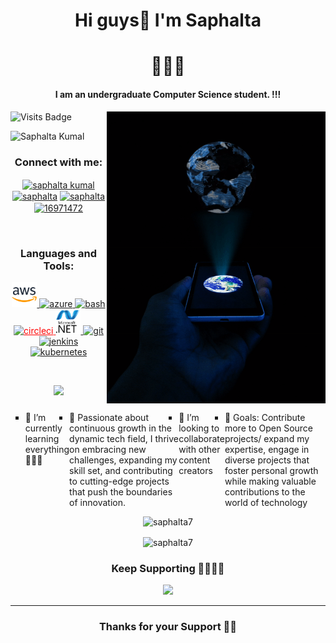 <h1 align="center">Hi guys👋 I'm Saphalta </h1>
<h1 align='center'>👩🏽‍💻</h1>

<h4 align="center">I am an undergraduate Computer Science student. !!!</h3>
<div class='flex-box'>
<img src="https://github.com/Saphalta7/Saphalta7/blob/main/ezgif.com-gif-maker.gif?raw=true" width='350' style='display: flex; flex:50%; float: right; flex-wrap: wrap; justify-content: space-between; width=100%, min-width:15%; margin:0;' align='right' >

   <ul style="display: flex; float: right; list-style-type: square;">
      <br>
<li>🔭 I’m currently learning everything 🧑🏻‍💻</li>
<li>🌱 Passionate about continuous growth in the dynamic tech field, I thrive on embracing new challenges, expanding my skill set, and contributing to cutting-edge projects that push the boundaries of innovation.</li>
<li>👯 I’m looking to collaborate with other content creators</li>
<li>🥅 Goals: Contribute more to Open Source projects/  expand my expertise, engage in diverse projects that foster personal growth while making valuable contributions to the world of technology</li>
</ul>   
</div>

![Visits Badge](https://badges.pufler.dev/visits/Saphalta7/Saphalta7)
<p align="left"> <img src="https://komarev.com/ghpvc/?username=Saphalta7&label=Profile%20views&color=09518B&style=round" alt="Saphalta Kumal" width='120'/> </p>


<h3 align="center">Connect with me:</h3>
<p align="center">
<a href="https://www.linkedin.com/in/saphalta-kumal-5496321a2/" target="blank"><img align="center" src="https://raw.githubusercontent.com/rahuldkjain/github-profile-readme-generator/master/src/images/icons/Social/linked-in-alt.svg" alt="saphalta kumal" height="30" width="40" /></a>
<a href="https://www.instagram.com/saphalta/" target="blank"><img align="center" src="https://raw.githubusercontent.com/rahuldkjain/github-profile-readme-generator/master/src/images/icons/Social/instagram.svg" alt="saphalta" height="30" width="40" /></a>
<a href="https://www.hackerrank.com/sbrai91" target="blank"><img align="center" src="https://raw.githubusercontent.com/rahuldkjain/github-profile-readme-generator/master/src/images/icons/Social/hackerrank.svg" alt="saphalta" height="30" width="40" /></a>
<a href="https://stackoverflow.com/users/18467777/saphalta" target="blank"><img align="center" src="https://raw.githubusercontent.com/rahuldkjain/github-profile-readme-generator/master/src/images/icons/Social/stack-overflow.svg" alt="16971472" height="30" width="40" /></a>
</p>
<br>

<h3 align="center">Languages and Tools:</h3>
<p align="center"> 
 <a href="https://aws.amazon.com" target="_blank" rel="noreferrer"> <img src="https://raw.githubusercontent.com/devicons/devicon/master/icons/amazonwebservices/amazonwebservices-original-wordmark.svg" alt="aws" width="40" height="40"/> </a> 
  <a href="https://azure.microsoft.com/en-in/" target="_blank" rel="noreferrer"> <img src="https://www.vectorlogo.zone/logos/microsoft_azure/microsoft_azure-icon.svg" alt="azure" width="40" height="40"/> </a> 
  <a href="https://www.gnu.org/software/bash/" target="_blank" rel="noreferrer"> <img src="https://www.vectorlogo.zone/logos/gnu_bash/gnu_bash-icon.svg" alt="bash" width="40" height="40"/> </a> 
  <a href="https://circleci.com" target="_blank" rel="noreferrer" style="color: red"/> <img src="https://www.vectorlogo.zone/logos/circleci/circleci-icon.svg" alt="circleci" width="40" height="40" > </a> 
  <a href="https://dotnet.microsoft.com/" target="_blank" rel="noreferrer"> <img src="https://raw.githubusercontent.com/devicons/devicon/master/icons/dot-net/dot-net-original-wordmark.svg" alt="dotnet" width="40" height="40"/> </a>
  <a href="https://git-scm.com/" target="_blank" rel="noreferrer"> <img src="https://www.vectorlogo.zone/logos/git-scm/git-scm-icon.svg" alt="git" width="40" height="40"/> </a> 
  <a href="https://www.jenkins.io" target="_blank" rel="noreferrer"> <img src="https://www.vectorlogo.zone/logos/jenkins/jenkins-icon.svg" alt="jenkins" width="40" height="40"/> </a>
  <a href="https://kubernetes.io" target="_blank" rel="noreferrer"> <img src="https://www.vectorlogo.zone/logos/kubernetes/kubernetes-icon.svg" alt="kubernetes" width="40" height="40"/> </a> 
</p>

<br>

<p align="center"><img src="https://github-readme-streak-stats.herokuapp.com/?user=Saphalta7&theme=blue-green"</p>
 <br/>
<p align="center"><img src="https://github-readme-stats.vercel.app/api/top-langs?username=saphalta7&show_icons=true&locale=en&layout=compact&title_color=28ea80&theme=blue-green" alt="saphalta7" width='350' height='200'></p>
<p align="center"><img align='center' src="https://github-readme-stats.vercel.app/api?username=saphalta7&show_icons=true&locale=en&title_color=28ea80&theme=blue-green" alt="saphalta7" width='450' height='300'></p>
 
<h3 align='center'>Keep Supporting 🤜🏻🤛🏻</h3>
<p align='center'><img src='https://github-profile-trophy.vercel.app/?username=Saphalta7&theme=onedark&column=8'></p>

---
<h3 align="center">Thanks for your Support 🙏🏻</h3>

